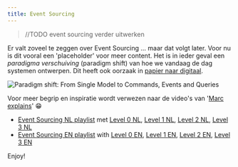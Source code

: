 ```yaml
---
title: Event Sourcing
---
```

> //TODO event sourcing verder uitwerken

Er valt zoveel te zeggen over Event Sourcing ... maar dat volgt later. Voor nu is dit vooral een
'placeholder' voor meer content. Het is in ieder geval een _paradigma verschuiving_ (paradigm shift)
van hoe we vandaag de dag systemen ontwerpen. Dit heeft ook oorzaak in [papier naar
digitaal](../papier-naar-digitaal.md).

![Paradigm shift: From Single Model to Commands, Events and
Queries](../images/event-sourcing-paradigm-shift.png)

Voor meer begrip en inspiratie wordt verwezen naar de video's van '[Marc
explains](https://www.youtube.com/@marcexplains)' :grin:

- [Event Sourcing NL
  playlist](https://www.youtube.com/playlist?list=PL2ntG0vmCmu7YWH36GXECJ8ANBts5qmRy) met [Level 0
  NL](https://youtu.be/-Or-pPTrSO8?si=XrVygM2esnIN9VV6), [Level 1
  NL](https://youtu.be/bzGIEXEQ9r8?si=AMsHH-E2u4gRPcH-), [Level 2
  NL](https://youtu.be/ovgurKFPM-Y?si=7Ny74dCZHNceuDad), [Level 3
  NL](https://youtu.be/19oQff205Zc?si=PpMTXKzYrus5Fh_J)
- [Event Sourcing EN
  playlist](https://www.youtube.com/playlist?list=PL2ntG0vmCmu4cuKIJKrOQiwkKq9zhPZB4) with [Level 0
  EN](https://youtu.be/e-azSZDiO-w?si=iH8C6ICtf2yMpkTt), [Level 1
  EN](https://youtu.be/W8scoul00LQ?si=KxNixwFzY870lm_s), [Level 2
  EN](https://youtu.be/OcQgIBhUOVU?si=6O97m-s9unf2DrZ2), [Level 3
  EN](https://youtu.be/M-oON_PqP18?si=JdI0gwx4UtuG2udJ)

Enjoy!
